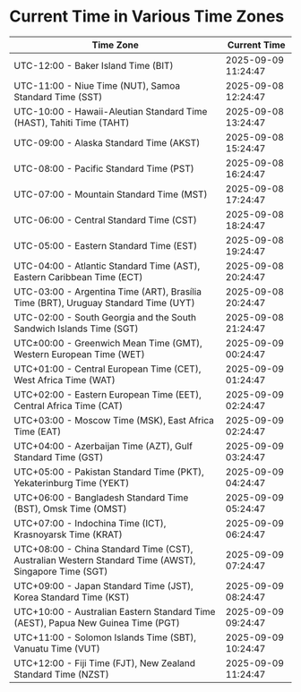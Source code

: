 # Current Time in Various Time Zones

| Time Zone | Current Time |
|-----------|--------------|
| UTC-12:00 - Baker Island Time (BIT) | 2025-09-09 11:24:47 |
| UTC-11:00 - Niue Time (NUT), Samoa Standard Time (SST) | 2025-09-08 12:24:47 |
| UTC-10:00 - Hawaii-Aleutian Standard Time (HAST), Tahiti Time (TAHT) | 2025-09-08 13:24:47 |
| UTC-09:00 - Alaska Standard Time (AKST) | 2025-09-08 15:24:47 |
| UTC-08:00 - Pacific Standard Time (PST) | 2025-09-08 16:24:47 |
| UTC-07:00 - Mountain Standard Time (MST) | 2025-09-08 17:24:47 |
| UTC-06:00 - Central Standard Time (CST) | 2025-09-08 18:24:47 |
| UTC-05:00 - Eastern Standard Time (EST) | 2025-09-08 19:24:47 |
| UTC-04:00 - Atlantic Standard Time (AST), Eastern Caribbean Time (ECT) | 2025-09-08 20:24:47 |
| UTC-03:00 - Argentina Time (ART), Brasília Time (BRT), Uruguay Standard Time (UYT) | 2025-09-08 20:24:47 |
| UTC-02:00 - South Georgia and the South Sandwich Islands Time (SGT) | 2025-09-08 21:24:47 |
| UTC±00:00 - Greenwich Mean Time (GMT), Western European Time (WET) | 2025-09-09 00:24:47 |
| UTC+01:00 - Central European Time (CET), West Africa Time (WAT) | 2025-09-09 01:24:47 |
| UTC+02:00 - Eastern European Time (EET), Central Africa Time (CAT) | 2025-09-09 02:24:47 |
| UTC+03:00 - Moscow Time (MSK), East Africa Time (EAT) | 2025-09-09 02:24:47 |
| UTC+04:00 - Azerbaijan Time (AZT), Gulf Standard Time (GST) | 2025-09-09 03:24:47 |
| UTC+05:00 - Pakistan Standard Time (PKT), Yekaterinburg Time (YEKT) | 2025-09-09 04:24:47 |
| UTC+06:00 - Bangladesh Standard Time (BST), Omsk Time (OMST) | 2025-09-09 05:24:47 |
| UTC+07:00 - Indochina Time (ICT), Krasnoyarsk Time (KRAT) | 2025-09-09 06:24:47 |
| UTC+08:00 - China Standard Time (CST), Australian Western Standard Time (AWST), Singapore Time (SGT) | 2025-09-09 07:24:47 |
| UTC+09:00 - Japan Standard Time (JST), Korea Standard Time (KST) | 2025-09-09 08:24:47 |
| UTC+10:00 - Australian Eastern Standard Time (AEST), Papua New Guinea Time (PGT) | 2025-09-09 09:24:47 |
| UTC+11:00 - Solomon Islands Time (SBT), Vanuatu Time (VUT) | 2025-09-09 10:24:47 |
| UTC+12:00 - Fiji Time (FJT), New Zealand Standard Time (NZST) | 2025-09-09 11:24:47 |
